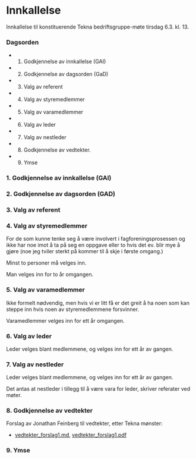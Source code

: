 # Innkallelse

Innkallelse til konstituerende Tekna bedriftsgruppe-møte tirsdag 6.3. kl. 13.

### Dagsorden

* 1. Godkjennelse av innkallelse (GAI)
* 2. Godkjennelse av dagsorden (GaD)
* 3. Valg av referent
* 4. Valg av styremedlemmer
* 5. Valg av varamedlemmer
* 6. Valg av leder
* 7. Valg av nestleder
* 8. Godkjennelse av vedtekter.
* 9. Ymse

### 1. Godkjennelse av innkallelse (GAI)

### 2. Godkjennelse av dagsorden (GAD)

### 3. Valg av referent

### 4. Valg av styremedlemmer

For de som kunne tenke seg å være involvert i fagforeningsprosessen og ikke har noe imot å ta på seg en oppgave eller to hvis det ev. blir mye å gjøre (noe jeg tviler sterkt på kommer til å skje i første omgang.)

Minst to personer må velges inn.

Man velges inn for to år omgangen.

### 5. Valg av varamedlemmer

Ikke formelt nødvendig, men hvis vi er litt få er det greit å ha noen som kan steppe inn hvis noen av styremedlemmene forsvinner.

Varamedlemmer velges inn for ett år omgangen.

### 6. Valg av leder

Leder velges blant medlemmene, og velges inn for ett år av gangen.

### 7. Valg av nestleder

Leder velges blant medlemmene, og velges inn for ett år av gangen.

Det antas at nestleder i tillegg til å være vara for leder, skriver referater ved møter.

### 8. Godkjennelse av vedtekter

Forslag av Jonathan Feinberg til vedtekter, etter Tekna mønster:

* [vedtekter_forslag1.md](./vedtekter_forslag1.md), [vedtekter_forslag1.pdf](./vedtekter_forslag1.pdf)

### 9. Ymse
